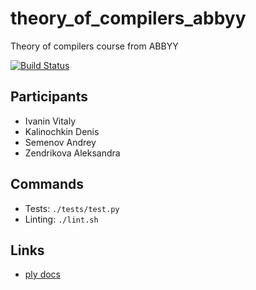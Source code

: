# theory_of_compilers_abbyy
Theory of compilers course from ABBYY

[![Build Status](https://travis-ci.org/alloky/theory_of_compilers_abbyy.svg?branch=master)](https://travis-ci.org/alloky/theory_of_compilers_abbyy)

## Participants

- Ivanin Vitaly
- Kalinochkin Denis
- Semenov Andrey
- Zendrikova Aleksandra

## Commands

- Tests: `./tests/test.py`
- Linting: `./lint.sh`

## Links

- [ply docs](https://www.dabeaz.com/ply/ply.html)
